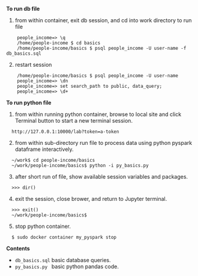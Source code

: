 **To run db file** 


1. from within container, exit db session, and cd into work directory to run file
``` 
    people_income=> \q
    /home/people-income $ cd basics
    /home/people-income/basics $ psql people_income -U user-name -f  db_basics.sql
```

2. restart session 
    
```
    /home/people-income/basics $ psql people_income -U user-name
    people_income=> \dn
    people_income=> set search_path to public, data_query;
    people_income=> \d+
```

**To run python file** 

1. from within running python container, browse to local site and click Terminal button to start a new terminal session.
```
  http://127.0.0.1:10000/lab?token=a-token
```

2. from within sub-directory run file to process data using python pyspark dataframe interactively.
``` 
  ~/work$ cd people-income/basics
  ~/work/people-income/basics$ python -i py_basics.py

```
3. after short run of file, show available session variables and packages.
```
  >>> dir()
```

4. exit the session, close brower, and return to Jupyter terminal.
```
  >>> exit()
  ~/work/people-income/basics$
```
5. stop python container.
``` 
  $ sudo docker container my_pyspark stop
```


**Contents**

- ```db_basics.sql``` basic database queries.
- ```py_basics.py ``` basic python pandas code.


